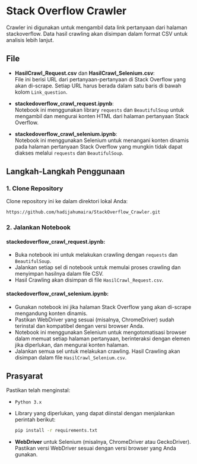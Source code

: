 # Stack Overflow Crawler

Crawler ini digunakan untuk mengambil data link pertanyaan dari halaman stackoverflow. Data hasil crawling akan disimpan dalam format CSV untuk analisis lebih lanjut.

## File 

- **HasilCrawl_Request.csv** dan **HasilCrawl_Selenium.csv**:  
  File ini berisi URL dari pertanyaan-pertanyaan di Stack Overflow yang akan di-scrape. Setiap URL harus berada dalam satu baris di bawah kolom `Link_question`.

- **stackedoverflow_crawl_request.ipynb**:  
  Notebook ini menggunakan library `requests` dan `BeautifulSoup` untuk mengambil dan mengurai konten HTML dari halaman pertanyaan Stack Overflow.

- **stackedoverflow_crawl_selenium.ipynb**:  
  Notebook ini menggunakan Selenium untuk menangani konten dinamis pada halaman pertanyaan Stack Overflow yang mungkin tidak dapat diakses melalui `requests` dan `BeautifulSoup`.

## Langkah-Langkah Penggunaan

### 1. Clone Repository
Clone repository ini ke dalam direktori lokal Anda:
```bash
https://github.com/hadijahumaira/StackOverflow_Crawler.git
```
### 2. Jalankan Notebook

#### **stackedoverflow_crawl_request.ipynb**:
  - Buka notebook ini untuk melakukan crawling dengan `requests` dan `BeautifulSoup`.
  - Jalankan setiap sel di notebook untuk memulai proses crawling dan menyimpan hasilnya dalam file CSV.
  - Hasil Crawling akan disimpan di file `HasilCrawl_Request.csv`.

#### **stackedoverflow_crawl_selenium.ipynb**:
  - Gunakan notebook ini jika halaman Stack Overflow yang akan di-scrape mengandung konten dinamis.
  - Pastikan WebDriver yang sesuai (misalnya, ChromeDriver) sudah terinstal dan kompatibel dengan versi browser Anda.
  - Notebook ini menggunakan Selenium untuk mengotomatisasi browser dalam memuat setiap halaman pertanyaan, berinteraksi dengan elemen jika diperlukan, dan mengurai konten halaman.
  - Jalankan semua sel untuk melakukan crawling. Hasil Crawling akan disimpan dalam file `HasilCrawl_Selenium.csv`.

## Prasyarat

Pastikan telah menginstal:
- `Python 3.x`
- Library yang diperlukan, yang dapat diinstal dengan menjalankan perintah berikut:
  ```bash
  pip install -r requirements.txt
  ```

- **WebDriver** untuk Selenium (misalnya, ChromeDriver atau GeckoDriver). Pastikan versi WebDriver sesuai dengan versi browser yang Anda gunakan.



